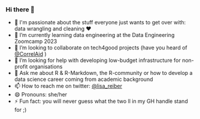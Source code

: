 ### Hi there 👋

- 🔭 I'm passionate about the stuff everyone just wants to get over with: data wrangling and cleaning :heart:
- 🌱 I’m currently learning data engineering at the Data Engineering Zoomcamp 2023
- 👯 I’m looking to collaborate on tech4good projects (have you heard of [@CorrelAid](https://github.com/CorrelAid)
)
- 🤔 I’m looking for help with developing low-budget infrastructure for non-profit organisations
- 💬 Ask me about R & R-Markdown, the R-community or how to develop a data science career coming from academic background
- 📫 How to reach me on twitter: [@lisa_reiber](https://twitter.com/lisa_reiber)
- 😄 Pronouns: she/her
- ⚡ Fun fact: you will never guess what the two ll in my GH handle stand for ;)

